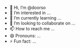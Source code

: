 - 👋 Hi, I’m @doorso
- 👀 I’m interested in ...
- 🌱 I’m currently learning ...
- 💞️ I’m looking to collaborate on ...
- 📫 How to reach me ...
- 😄 Pronouns: ...
- ⚡ Fun fact: ...

<!---
doorso/doorso is a ✨ special ✨ repository because its `README.md` (this file) appears on your GitHub profile.
You can click the Preview link to take a look at your changes.
--->
